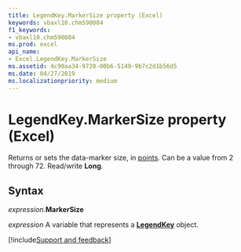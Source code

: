 ```yaml
---
title: LegendKey.MarkerSize property (Excel)
keywords: vbaxl10.chm590084
f1_keywords:
- vbaxl10.chm590084
ms.prod: excel
api_name:
- Excel.LegendKey.MarkerSize
ms.assetid: 4c90aa34-9720-00b6-5149-9b7c2d1b56d5
ms.date: 04/27/2019
ms.localizationpriority: medium
---
```



# LegendKey.MarkerSize property (Excel)

Returns or sets the data-marker size, in [points](../language/glossary/vbe-glossary.md#point). Can be a value from 2 through 72. Read/write **Long**.


## Syntax

_expression_.**MarkerSize**

_expression_ A variable that represents a **[LegendKey](excel.legendkey(object).md)** object.




[!include[Support and feedback](~/includes/feedback-boilerplate.md)]
